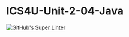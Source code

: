 # ICS4U-Unit-2-04-Java
[![GitHub's Super Linter](https://github.com/Myles-Trump/ICS4U-Unit-2-04-Java/workflows/GitHub's%20Super%20Linter/badge.svg)](https://github.com/Myles-Trump/ICS4U-Unit-2-04-Java/actions)
